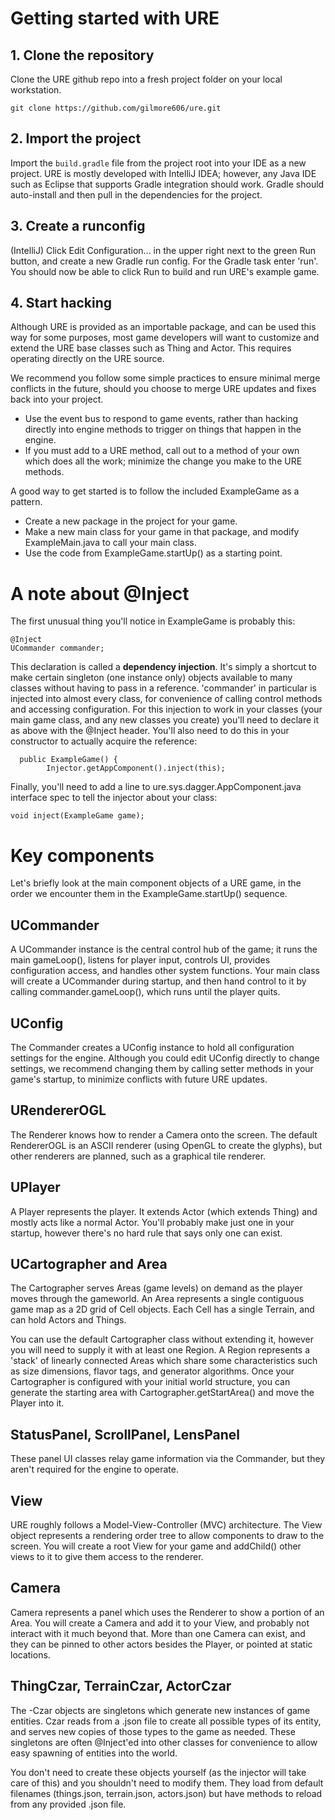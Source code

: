 # Getting started with URE

## 1. Clone the repository

Clone the URE github repo into a fresh project folder on your local workstation.

```
git clone https://github.com/gilmore606/ure.git
```

## 2. Import the project

Import the ``build.gradle`` file from the project root into your IDE as a new project.  URE is mostly developed with IntelliJ IDEA;
however, any Java IDE such as Eclipse that supports Gradle integration should work.  Gradle should auto-install and then pull in the
dependencies for the project.

## 3. Create a runconfig

(IntelliJ) Click Edit Configuration... in the upper right next to the green Run button, and create a new Gradle run config.
For the Gradle task enter 'run'.  You should now be able to click Run to build and run URE's example game.

## 4. Start hacking

Although URE is provided as an importable package, and can be used this way for some purposes, most game developers will want to
customize and extend the URE base classes such as Thing and Actor.  This requires operating directly on the URE source.

We recommend you follow some simple practices to ensure minimal merge conflicts in the future, should you choose to merge URE
updates and fixes back into your project.

- Use the event bus to respond to game events, rather than hacking directly into engine methods to trigger on things that happen in the engine.
- If you must add to a URE method, call out to a method of your own which does all the work; minimize the change you make to the URE methods.

A good way to get started is to follow the included ExampleGame as a pattern.  
- Create a new package in the project for your game.  
- Make a new main class for your game in that package, and modify ExampleMain.java to call your main class.  
- Use the code from ExampleGame.startUp() as a starting point.


# A note about @Inject

The first unusual thing you'll notice in ExampleGame is probably this:

```
@Inject
UCommander commander;
```

This declaration is called a **dependency injection**.  It's simply a shortcut to make certain singleton (one instance only) objects available to many classes without having to pass in a reference.  'commander' in particular is injected into almost
every class, for convenience of calling control methods and accessing configuration.  For this injection to work in your classes (your main game class, and any new classes you create) you'll need to declare it as above with the @Inject header.  You'll also need to do this in your constructor to actually acquire the reference:

```
  public ExampleGame() {
        Injector.getAppComponent().inject(this);
```

Finally, you'll need to add a line to ure.sys.dagger.AppComponent.java interface spec to tell the injector about your class:

```
void inject(ExampleGame game);
```

# Key components

Let's briefly look at the main component objects of a URE game, in the order we encounter them in the ExampleGame.startUp() sequence.

## UCommander

A UCommander instance is the central control hub of the game; it runs the main gameLoop(), listens for player input, controls
UI, provides configuration access, and handles other system functions.  Your main class will create a UCommander during startup, and then hand control to it by calling commander.gameLoop(), which runs until the player quits.

## UConfig

The Commander creates a UConfig instance to hold all configuration settings for the engine.  Although you could edit UConfig directly to change settings, we recommend changing them by calling setter methods in your game's startup, to minimize conflicts with future URE updates.

## URendererOGL

The Renderer knows how to render a Camera onto the screen.  The default RendererOGL is an ASCII renderer (using OpenGL to create the glyphs), but other renderers are planned, such as a graphical tile renderer.

## UPlayer

A Player represents the player.  It extends Actor (which extends Thing) and mostly acts like a normal Actor.  You'll probably make just one in your startup, however there's no hard rule that says only one can exist.

## UCartographer and Area

The Cartographer serves Areas (game levels) on demand as the player moves through the gameworld.  An Area represents a single contiguous game map as a 2D grid of Cell objects.  Each Cell has a single Terrain, and can hold Actors and Things.

You can use the default
Cartographer class without extending it, however you will need to supply it with at least one Region.  A Region represents a
'stack' of linearly connected Areas which share some characteristics such as size dimensions, flavor tags, and generator
algorithms.  Once your Cartographer is configured with your initial world structure, you can generate the starting area with
Cartographer.getStartArea() and move the Player into it.

## StatusPanel, ScrollPanel, LensPanel

These panel UI classes relay game information via the Commander, but they aren't required for the engine to operate.

## View

URE roughly follows a Model-View-Controller (MVC) architecture.  The View object represents a rendering order tree to allow
components to draw to the screen.  You will create a root View for your game and addChild() other views to it to give them
access to the renderer.

## Camera

Camera represents a panel which uses the Renderer to show a portion of an Area.  You will create a Camera and add it to your
View, and probably not interact with it much beyond that.  More than one Camera can exist, and they can be pinned to other
actors besides the Player, or pointed at static locations.

## ThingCzar, TerrainCzar, ActorCzar

The -Czar objects are singletons which generate new instances of game entities.  Czar reads from a .json file to create all
possible types of its entity, and serves new copies of those types to the game as needed.  These singletons are often @Inject'ed into other classes for convenience to allow easy spawning of entities into the world.

You don't need to create these objects yourself (as the injector will take care of this) and you shouldn't need to modify them.  They load from default filenames (things.json, terrain.json, actors.json) but have methods to reload from any provided .json file.




